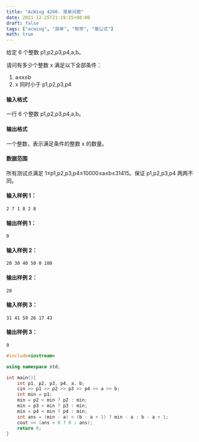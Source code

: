 ```yaml
---
title: "AcWing 4200. 简单问题"
date: 2021-12-25T21:19:15+08:00
draft: false
tags: ["acwing", "简单", "枚举", "推公式"]
math: true
---
```


给定 6 个整数 p1,p2,p3,p4,a,b。

请问有多少个整数 x 满足以下全部条件：

1. a≤x≤b
2. x 同时小于 p1,p2,p3,p4

<!--more-->

#### 输入格式

一行 6 个整数 p1,p2,p3,p4,a,b。

#### 输出格式

一个整数，表示满足条件的整数 x 的数量。

#### 数据范围

所有测试点满足 1≤p1,p2,p3,p4≤10000≤a≤b≤31415。保证 p1,p2,p3,p4 两两不同。

#### 输入样例 1：

```
2 7 1 8 2 8
```

#### 输出样例 1：

```
0
```

#### 输入样例 2：

```
20 30 40 50 0 100
```

#### 输出样例 2：

```
20
```

#### 输入样例 3：

```
31 41 59 26 17 43
```

#### 输出样例 3：

```
9
```

```cpp
#include<iostream>

using namespace std;

int main(){
    int p1, p2, p3, p4, a, b;
    cin >> p1 >> p2 >> p3 >> p4 >> a >> b;
    int min = p1;
    min = p2 < min ? p2 : min;
    min = p3 < min ? p3 : min;
    min = p4 < min ? p4 : min;
    int ans = (min - a) < (b - a + 1) ? min - a : b - a + 1;
    cout << (ans < 0 ? 0 : ans);
    return 0;
}
```
